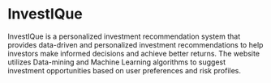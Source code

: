 # InvestIQue
InvestIQue is a personalized investment recommendation system that provides data-driven and personalized investment recommendations to help investors make informed decisions and achieve better returns.
 The website utilizes Data-mining and Machine Learning algorithms to suggest investment opportunities based on user preferences and risk profiles.
